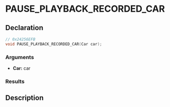 # PAUSE_PLAYBACK_RECORDED_CAR

## Declaration
```cpp
// 0x24256EFB
void PAUSE_PLAYBACK_RECORDED_CAR(Car car);
```

### Arguments
- **Car:** car

### Results

## Description
